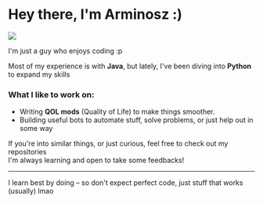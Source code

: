 # Hey there, I'm Arminosz :)
<a href=https://github.com/arminosz>
  <img src="https://github-readme-stats.vercel.app/api/top-langs/?username=Voyagerbr&layout=compact&theme=dark"/>
</a>

I'm just a guy who enjoys coding :p

Most of my experience is with **Java**, but lately, I've been diving into **Python** to expand my skills

### What I like to work on:
- Writing **QOL mods** (Quality of Life) to make things smoother.
- Building useful bots to automate stuff, solve problems, or just help out in some way

If you're into similar things, or just curious, feel free to check out my repositories  
I'm always learning and open to take some feedbacks!

---

I learn best by doing – so don't expect perfect code, just stuff that works (usually) lmao

